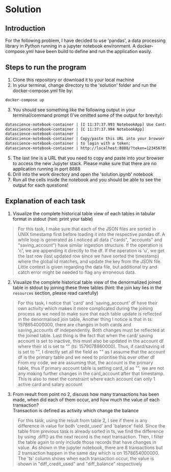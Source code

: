 # Solution

## Introduction

For the following problem, I have decided to use 'pandas', a data processing library in Python running in a jupyter notebook environment. A docker-compose.yml have been build to define and run the application easily.

## Steps to run the program
1. Clone this repository or download it to your local machine
2. In your terminal, change directory to the 'solution' folder and run the docker-compose.yml file by:
```sh
docker-compose up
```
3. You should see something like the following output in your terminal/command prompt (I’ve omitted some of the output for brevity):
```sh
datascience-notebook-container | [I 11:37:37.993 NotebookApp] Use Control-C to stop this server and shut down all kernels (twice to skip confirmation).
datascience-notebook-container | [C 11:37:37.994 NotebookApp]
datascience-notebook-container |
datascience-notebook-container | Copy/paste this URL into your browser when you connect for the first time,
datascience-notebook-container | to login with a token:
datascience-notebook-container | http://localhost:8888/?token=123456789123456789123456789123456789
```
5. The last line is a URL that you need to copy and paste into your browser to access the new Jupyter stack. Please make sure that there are no application running in port 8888
6. Drill into the work directory and open the 'solution.ipynb' notebook
7. Run all the cells inside the notebook and you should be able to see the output for each questions!

## Explanation of each task

1. Visualize the complete historical table view of each tables in tabular format in stdout (hint: print your table)
> For this task, I make sure that each of the JSON files are sorted in UNIX timestamp first before loading it into the respective pandas df. A while loop is generated as I noticed all data ("cards", "accounts" and "saving_account") have similar ingestion structure. If the operation is 'c', we are appending it directly to the df. If the operation is 'u', we get the last row (last updated row since we have sorted the timestamp) where the global id matches, and update the key from the JSON file. Little context is given regarding the data file, but additional try and catch error might be needed to flag any erroneous data.

2. Visualize the complete historical table view of the denormalized joined table in stdout by joining these three tables (hint: the join key lies in the `resources` section, please read carefully)
> For this task, I notice that 'card' and 'saving_account' df have their own activity which makes it more complicated during the joining process as we need to make sure that each table update is reflected in the denormalised join table. 
> Another thing I notice is that in ts: 1578654000000, there are changes in both cards and saving_accounts df independently. Both changes must be reflected at the joined table.
> Last thing is the fact that when the card/ saving account is set to inactive, this must also be updated in the account df where their id is set to "" (ts: 1579078860000). Thus, if card/saving id is set to "", I directly set all the field as "" as I assume that the account df is the primary table and we need to prioritise this over other df
> From my code, we are assuming that, the account is the primary table, thus if primary account table is setting card_id as "", we are not any making further changes in the card_account after that timestamp. This is also to meet the constraint where each account can only 1 active card and salary account

3. From result from point no 2, discuss how many transactions has been made, when did each of them occur, and how much the value of each transaction?  
   Transaction is defined as activity which change the balance
> For this task, using the result from table 2, I see if there is any difference in value for both 'credit_used' and 'balance' field. Since the table from previous task is already sorted in ts, we find the difference by using .diff() as the next record is the next transaction. Then, I filter the table again to only include those records that have changes in value. As shown in the jupyter notebook, there are 8 transactions but 2 transaction happen in the same day which is on 1578654000000. The 'ts' column shows when each transaction occur, the value is shown in "diff_credit_used" and "diff_balance" respectively